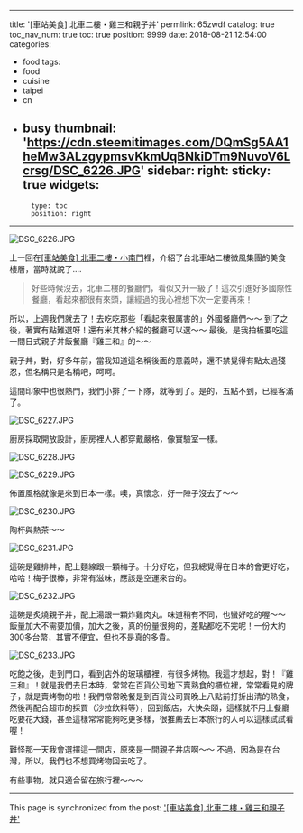 
---
title: '[車站美食] 北車二樓・雞三和親子丼'
permlink: 65zwdf
catalog: true
toc_nav_num: true
toc: true
position: 9999
date: 2018-08-21 12:54:00
categories:
- food
tags:
- food
- cuisine
- taipei
- cn
- busy
thumbnail: 'https://cdn.steemitimages.com/DQmSg5AA1heMw3ALzgypmsvKkmUqBNkiDTm9NuvoV6Lcrsg/DSC_6226.JPG'
sidebar:
    right:
        sticky: true
widgets:
    -
        type: toc
        position: right
---


![DSC_6226.JPG](https://cdn.steemitimages.com/DQmSg5AA1heMw3ALzgypmsvKkmUqBNkiDTm9NuvoV6Lcrsg/DSC_6226.JPG)

上一回在[[車站美食] 北車二樓・小南門](https://steemit.com/food/@deanliu/fqtg6)裡，介紹了台北車站二樓微風集團的美食樓層，當時就說了....

>好些時候沒去，北車二樓的餐廳們，看似又升一級了！這次引進好多國際性餐廳，看起來都很有來頭，讓經過的我心裡想下次一定要再來！

所以，上週我們就去了！去吃吃那些「看起來很厲害的」外國餐廳們～～ 到了之後，著實有點難選呀！還有米其林介紹的餐廳可以選～～ 最後，是我拍板要吃這一間日式親子丼飯餐廳『雞三和』的～～

親子丼，對，好多年前，當我知道這名稱後面的意義時，還不禁覺得有點太過殘忍，但名稱只是名稱吧，呵呵。

這間印象中也很熱門，我們小排了一下隊，就等到了。是的，五點不到，已經客滿了。

![DSC_6227.JPG](https://cdn.steemitimages.com/DQmTrsjeJ1X7x2L95r6J21Se9gV73s4HLQiupnp8AFQjWPD/DSC_6227.JPG)

廚房採取開放設計，廚房裡人人都穿戴嚴格，像實驗室一樣。

![DSC_6228.JPG](https://cdn.steemitimages.com/DQmX1N4EoUojkhiDDRhEokc5fR9eSET6Pu5m7FcgUiUhmAN/DSC_6228.JPG)

![DSC_6229.JPG](https://cdn.steemitimages.com/DQmZL4qHtNNqU8T9aBGWet11aHRNcx8dT6pzVZrj9goeR2Z/DSC_6229.JPG)

佈置風格就像是來到日本一樣。噢，真懷念，好一陣子沒去了～～

![DSC_6230.JPG](https://cdn.steemitimages.com/DQmdn8oRJxEDWEHV3RaiKjgJXC9afNni8E6ZABk3yCFYnSL/DSC_6230.JPG)

陶杯與熱茶～～

![DSC_6231.JPG](https://cdn.steemitimages.com/DQmb5knrr2jqJs33X6R6MUuLJjs6THnC3iwHmPK9QnnpzxV/DSC_6231.JPG)

這碗是雞排丼，配上麵線跟一顆梅子。十分好吃，但我總覺得在日本的會更好吃，哈哈！梅子很棒，非常有滋味，應該是空運來台的。

![DSC_6232.JPG](https://cdn.steemitimages.com/DQmRQwkY8xPGKANJoGpJdYCCR2NLJqi3tXPRF1btuD2Gyed/DSC_6232.JPG)

這碗是炙燒親子丼，配上湯跟一顆炸雞肉丸。味道稍有不同，也蠻好吃的喔～～ 飯量加大不需要加價，加大之後，真的份量很夠的，差點都吃不完呢！一份大約300多台幣，其實不便宜，但也不是真的多貴。

![DSC_6233.JPG](https://cdn.steemitimages.com/DQmQxSYsVrQqzozM8tSgMQRHyxjN9rt6puavKoA6ppHABe3/DSC_6233.JPG)

吃飽之後，走到門口，看到店外的玻璃櫃裡，有很多烤物。我這才想起，對！『雞三和』！就是我們去日本時，常常在百貨公司地下賣熟食的櫃位裡，常常看見的牌子，就是賣烤物的啦！我們常常晚餐是到百貨公司買晚上八點前打折出清的熟食，然後再配合超市的採買（沙拉飲料等），回到飯店，大快朵頤，這樣就不用上餐廳吃要花大錢，甚至這樣常常能夠吃更多樣，很推薦去日本旅行的人可以這樣試試看喔！

難怪那一天我會選擇這一間店，原來是一間親子丼店啊～～ 不過，因為是在台灣，所以，我們也不想買烤物回去吃了。

有些事物，就只適合留在旅行裡～～～


- - -

This page is synchronized from the post: ['[車站美食] 北車二樓・雞三和親子丼'](https://steemit.com/@deanliu/65zwdf)
